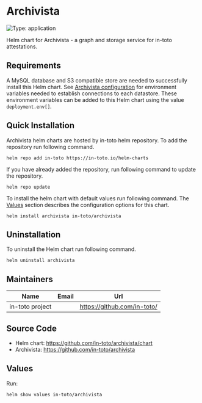# Archivista

![Type: application](https://img.shields.io/badge/Type-application-informational?style=flat-square)

Helm chart for Archivista - a graph and storage service for in-toto attestations.

## Requirements

A MySQL database and S3 compatible store are needed to successfully install this Helm chart.
See [Archivista configuration](https://github.com/in-toto/archivista#configuration) for environment variables needed
to establish connections to each datastore. These environment variables can be added to this Helm chart using the value `deployment.env[]`.

## Quick Installation

Archivista helm charts are hosted by in-toto helm repository.
To add the repository run following command.

```shell
helm repo add in-toto https://in-toto.io/helm-charts
```
If you have already added the repository, run following command to update the
repository.

```shell
helm repo update
```

To install the helm chart with default values run following command.
The [Values](#Values) section describes the configuration options for this chart.

```shell
helm install archivista in-toto/archivista
```



## Uninstallation

To uninstall the Helm chart run following command.

```shell
helm uninstall archivista
```

## Maintainers

| Name            | Email | Url                           |
| ---             | ---   | ---                           |
| in-toto project |       | <https://github.com/in-toto/> |

## Source Code

* Helm chart: <https://github.com/in-toto/archivista/chart>
* Archivista: <https://github.com/in-toto/archivista>

## Values

Run:

```shell
helm show values in-toto/archivista
```

